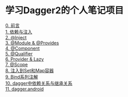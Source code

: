 学习Dagger2的个人笔记项目
===
[0. 前言](./notes/case00.md)  
[1. 依赖与注入](./notes/case01.md)  
[2. @Inject](./notes/case02.md)  
[3. @Module & @Provides](./notes/case03.md)  
[4. @Component](./notes/case04.md)  
[5. @Qualifier](./notes/case05.md)  
[6. Provider & Lazy](./notes/case06.md)  
[7. @Scope](./notes/case07.md)  
[8. 注入到Set和Map容器](./notes/case08.md)  
[9. Bind系列注解](./notes/case09.md)  
[10. dagger中依赖关系与继承关系](./notes/case10.md)  
[11. dagger.android](./notes/case11.md)  
